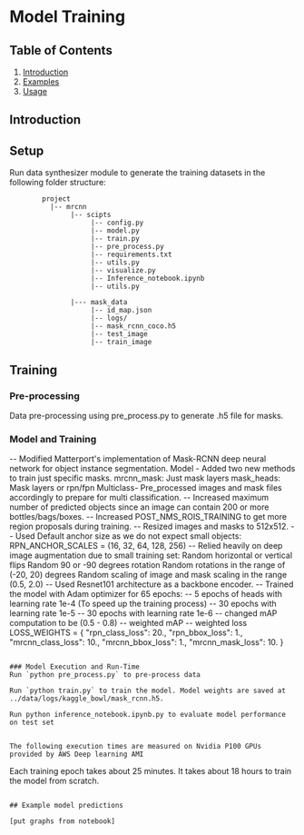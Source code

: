 # Model Training

## Table of Contents

1. [Introduction](#introduction)  
1. [Examples](#examples)  
1. [Usage](#usage)  
 

## Introduction


## Setup

Run data synthesizer module to generate the training  datasets in the following folder structure:

~~~~~~~
        project
          |-- mrcnn
               |-- scipts
                    |-- config.py
                    |-- model.py
                    |-- train.py
                    |-- pre_process.py
                    |-- requirements.txt
                    |-- utils.py
                    |-- visualize.py
                    |-- Inference_notebook.ipynb
                    |-- utils.py
                    
               |--- mask_data
                    |-- id_map.json
                    |-- logs/
                    |-- mask_rcnn_coco.h5
                    |-- test_image
                    |-- train_image
~~~~~~~

## Training


### Pre-processing
Data pre-processing using pre_process.py to generate .h5 file for masks.


### Model and Training

 -- Modified Matterport's implementation of Mask-RCNN deep neural network for object instance segmentation.
    Model - Added two new methods to train just specific masks.
            mrcnn_mask: Just mask layers
            mask_heads: Mask layers or rpn/fpn
    Multiclass- Pre_processed images and mask files accordingly to prepare for multi classification.
 -- Increased maximum number of predicted objects since an image can contain 200 or more bottles/bags/boxes.
 -- Increased POST_NMS_ROIS_TRAINING to get more region proposals during training.
 -- Resized images and masks to 512x512.
 -- Used Default anchor size as we do not expect small objects: RPN_ANCHOR_SCALES = (16, 32, 64, 128, 256)
 -- Relied heavily on deep image augmentation due to small training set:
      Random horizontal or vertical flips
      Random 90 or -90 degrees rotation
      Random rotations in the range of (-20, 20) degrees
      Random scaling of image and mask scaling in the range (0.5, 2.0)
 -- Used Resnet101 architecture as a backbone encoder.
 -- Trained the model with Adam optimizer for 65 epochs:
 -- 5 epochs of heads with learning rate 1e-4 (To speed up the training process)
 -- 30 epochs with learning rate 1e-5
 -- 30 epochs with learning rate 1e-6
 -- changed mAP computation to be (0.5 - 0.8) 
 -- weighted mAP 
 -- weighted loss 
 LOSS_WEIGHTS = {
        "rpn_class_loss": 20.,
        "rpn_bbox_loss": 1.,
        "mrcnn_class_loss": 10.,
        "mrcnn_bbox_loss": 1.,
        "mrcnn_mask_loss": 10.
    }

```
   
### Model Execution and Run-Time
Run `python pre_process.py` to pre-process data 

Run `python train.py` to train the model. Model weights are saved at ../data/logs/kaggle_bowl/mask_rcnn.h5.

Run python inference_notebook.ipynb.py to evaluate model performance on test set 


The following execution times are measured on Nvidia P100 GPUs provided by AWS Deep learning AMI

```
Each training epoch takes about 25 minutes.
It takes about 18 hours to train the model from scratch.
```

## Example model predictions

[put graphs from notebook]
